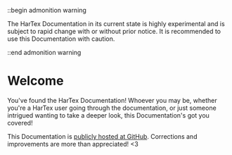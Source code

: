 ::begin admonition warning

The HarTex Documentation in its current state is highly
experimental and is subject to rapid change with or without prior
notice. It is recommended to use this Documentation with caution.

::end admonition warning

# Welcome

You&apos;ve found the HarTex Documentation! Whoever you may be,
whether you&apos;re a HarTex user going through the documentation,
or just someone intrigued wanting to take a deeper look, this
Documentation&apos;s got you covered!

This Documentation is [publicly hosted at GitHub](https://github.com/TeamHarTex/HarTex).  Corrections and improvements are more than appreciated! <3
